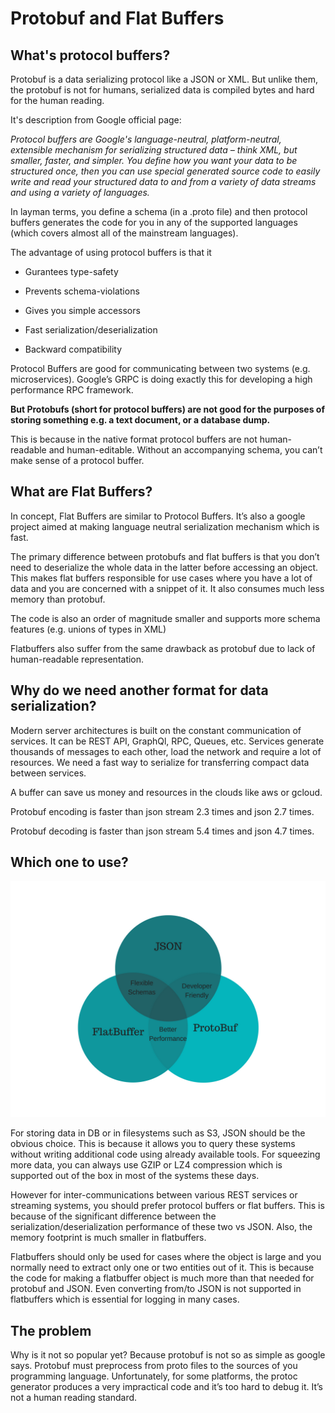 ﻿# Protobuf and Flat Buffers

## What's protocol buffers?

Protobuf is a data serializing protocol like a JSON or XML. But unlike them, the protobuf is not for humans, serialized data is compiled bytes and hard for the human reading.

It's description from Google official page:

<i>Protocol buffers are Google's language-neutral, platform-neutral, extensible mechanism for serializing structured data – think XML, but smaller, faster, and simpler. You define how you want your data to be structured once, then you can use special generated source code to easily write and read your structured data to and from a variety of data streams and using a variety of languages.</i>

In layman terms, you define a schema (in a .proto file) and then protocol buffers generates the code for you in any of the supported languages (which covers almost all of the mainstream languages).

The advantage of using protocol buffers is that it

* Gurantees type-safety

* Prevents schema-violations

* Gives you simple accessors

* Fast serialization/deserialization

* Backward compatibility

Protocol Buffers are good for communicating between two systems (e.g. microservices). Google’s GRPC is doing exactly this for developing a high performance RPC framework.

<b>But Protobufs (short for protocol buffers) are not good for the purposes of storing something e.g. a text document, or a database dump.</b>

This is because in the native format protocol buffers are not human-readable and human-editable. Without an accompanying schema, you can’t make sense of a protocol buffer.

## What are Flat Buffers?

In concept, Flat Buffers are similar to Protocol Buffers. It’s also a google project aimed at making language neutral serialization mechanism which is fast.

The primary difference between protobufs and flat buffers is that you don’t need to deserialize the whole data in the latter before accessing an object. This makes flat buffers responsible for use cases where you have a lot of data and you are concerned with a snippet of it. It also consumes much less memory than protobuf.

The code is also an order of magnitude smaller and supports more schema features (e.g. unions of types in XML)

Flatbuffers also suffer from the same drawback as protobuf due to lack of human-readable representation.

## Why do we need another format for data serialization?

Modern server architectures is built on the constant communication of services. It can be REST API, GraphQl, RPC, Queues, etc. Services generate thousands of messages to each other, load the network and require a lot of resources. We need a fast way to serialize for transferring compact data between services.

A buffer can save us money and resources in the clouds like aws or gcloud.

Protobuf encoding is faster than json stream 2.3 times and json 2.7 times.

Protobuf decoding is faster than json stream 5.4 times and json 4.7 times.

## Which one to use?

![](./json_protobuf_flatbuffer.png)

For storing data in DB or in filesystems such as S3, JSON should be the obvious choice. This is because it allows you to query these systems without writing additional code using already available tools. For squeezing more data, you can always use GZIP or LZ4 compression which is supported out of the box in most of the systems these days.

However for inter-communications between various REST services or streaming systems, you should prefer protocol buffers or flat buffers. This is because of the significant difference between the serialization/deserialization performance of these two vs JSON. Also, the memory footprint is much smaller in flatbuffers.

Flatbuffers should only be used for cases where the object is large and you normally need to extract only one or two entities out of it. This is because the code for making a flatbuffer object is much more than that needed for protobuf and JSON. Even converting from/to JSON is not supported in flatbuffers which is essential for logging in many cases.

## The problem

Why is it not so popular yet? Because protobuf is not so as simple as google says. Protobuf must preprocess from proto files to the sources of you programming language. Unfortunately, for some platforms, the protoc generator produces a very impractical code and it’s too hard to debug it. It’s not a human reading standard.